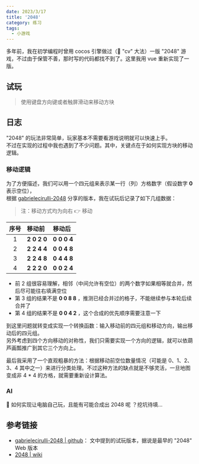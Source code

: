 ```yaml
---
date: 2023/3/17
title: '2048'
category: 练习
tags:
  - 小游戏
---
```


多年前，我在初学编程时曾用 cocos 引擎做过（🐶 "cv" 大法）一版 "2048" 游戏，不过由于保管不善，那时写的代码都找不到了。这里我用 vue 重新实现了一版。

## 试玩

> 使用键盘方向键或者触屏滑动来移动方块

<script setup>import C from '@/demos/2048'</script>

<DemoWrapper><C /></DemoWrapper>

## 日志

"2048" 的玩法非常简单，玩家基本不需要看游戏说明就可以快速上手。  
不过在实现的过程中我也遇到了不少问题。其中，关键点在于如何实现方块的移动逻辑。

### 移动逻辑

为了方便描述，我们可以用一个四元组来表示某一行（列）方格数字（假设数字 **0** 表示空位），  
根据 [gabrielecirulli-2048](https://github.com/gabrielecirulli/2048) 分享的版本，我在试玩后记录了如下几组数据：

> 注：移动方式均为向右 👉 移动

| 序号 | 移动前      | 移动后      |
| :--: | :---------- | :---------- |
|  1   | **2 0 2 0** | **0 0 0 4** |
|  2   | **2 2 4 4** | **0 0 4 8** |
|  3   | **2 2 4 8** | **0 4 4 8** |
|  4   | **2 2 2 0** | **0 0 2 4** |

- 前 2 组很容易理解，相邻（中间允许有空位）的两个数字如果相等就合并，然后尽可能往右填满空位
- 第 3 组的结果不是 **0 0 8 8** ，推测已经合并过的格子，不能继续参与本轮后续合并了
- 第 4 组的结果不是 **0 0 4 2** ，这个合成的优先顺序需要注意一下

到这里问题就转变成实现一个转换函数：输入移动前的四元组和移动方向，输出移动后的四元组。  
另外考虑到四个方向移动的对称性，我们只需要实现一个方向的逻辑，就可以依葫芦画瓢推广到其它三个方向上。

最后我采用了一个直观粗暴的方法：根据移动前空位数量情况（可能是 0、1、2、3、4 其中之一）来进行分类处理。不过这种方法的缺点就是不够灵活，一旦地图变成非 4 \* 4 的方格，就需要重新设计算法。

### AI

🤔 如何实现让电脑自己玩，且能有可能合成出 2048 呢 ？挖坑待填...

## 参考链接

- [gabrielecirulli-2048 | github](https://github.com/gabrielecirulli/2048)： 文中提到的试玩版本，据说是最早的 "2048" Web 版本
- [2048 | wiki](<https://en.wikipedia.org/wiki/2048_(video_game)>)
